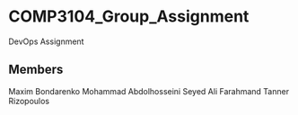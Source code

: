 # COMP3104_Group_Assignment
DevOps Assignment 

## Members 
Maxim Bondarenko
Mohammad Abdolhosseini
Seyed Ali Farahmand 
Tanner Rizopoulos